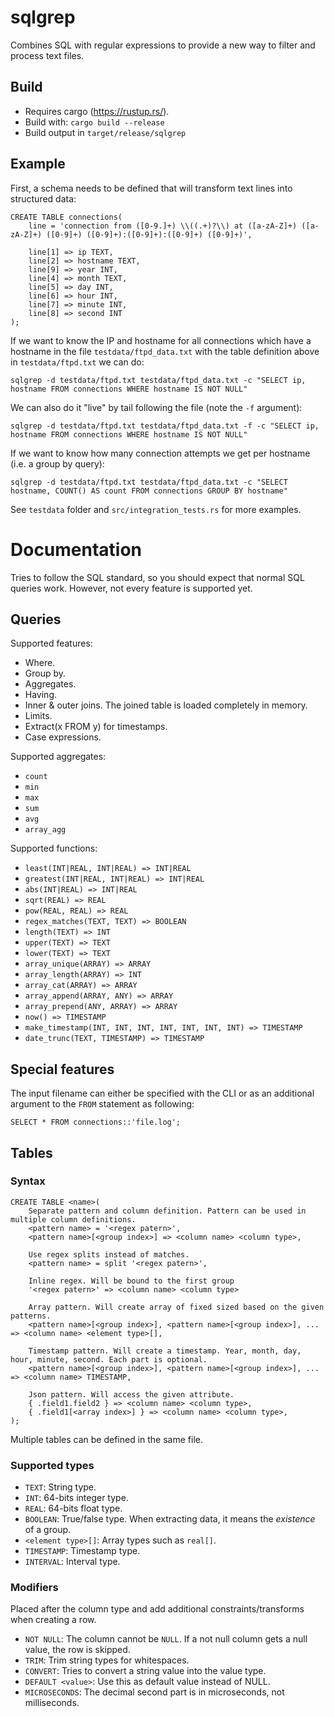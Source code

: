 # sqlgrep
Combines SQL with regular expressions to provide a new way to filter and process text files.

## Build
* Requires cargo (https://rustup.rs/).
* Build with: `cargo build --release`
* Build output in `target/release/sqlgrep`

## Example
First, a schema needs to be defined that will transform text lines into structured data:
```
CREATE TABLE connections(
    line = 'connection from ([0-9.]+) \\((.+)?\\) at ([a-zA-Z]+) ([a-zA-Z]+) ([0-9]+) ([0-9]+):([0-9]+):([0-9]+) ([0-9]+)',

    line[1] => ip TEXT,
    line[2] => hostname TEXT,
    line[9] => year INT,
    line[4] => month TEXT,
    line[5] => day INT,
    line[6] => hour INT,
    line[7] => minute INT,
    line[8] => second INT
);
```

If we want to know the IP and hostname for all connections which have a hostname in the file `testdata/ftpd_data.txt` with the table definition above in `testdata/ftpd.txt`  we can do:

```
sqlgrep -d testdata/ftpd.txt testdata/ftpd_data.txt -c "SELECT ip, hostname FROM connections WHERE hostname IS NOT NULL"
```

We can also do it "live" by tail following the file (note the `-f` argument):

```
sqlgrep -d testdata/ftpd.txt testdata/ftpd_data.txt -f -c "SELECT ip, hostname FROM connections WHERE hostname IS NOT NULL"
```

If we want to know how many connection attempts we get per hostname (i.e. a group by query):

```
sqlgrep -d testdata/ftpd.txt testdata/ftpd_data.txt -c "SELECT hostname, COUNT() AS count FROM connections GROUP BY hostname"
```

See `testdata` folder and `src/integration_tests.rs` for more examples.

# Documentation
Tries to follow the SQL standard, so you should expect that normal SQL queries work. However, not every feature is supported yet.

## Queries
Supported features:
* Where.
* Group by.
* Aggregates.
* Having.
* Inner & outer joins. The joined table is loaded completely in memory.
* Limits.
* Extract(x FROM y) for timestamps.
* Case expressions.

Supported aggregates:
* `count`
* `min`
* `max`
* `sum`
* `avg`
* `array_agg`

Supported functions:
* `least(INT|REAL, INT|REAL) => INT|REAL`
* `greatest(INT|REAL, INT|REAL) => INT|REAL`
* `abs(INT|REAL) => INT|REAL`
* `sqrt(REAL) => REAL`
* `pow(REAL, REAL) => REAL`
* `regex_matches(TEXT, TEXT) => BOOLEAN`
* `length(TEXT) => INT`
* `upper(TEXT) => TEXT`
* `lower(TEXT) => TEXT`
* `array_unique(ARRAY) => ARRAY`
* `array_length(ARRAY) => INT`
* `array_cat(ARRAY) => ARRAY`
* `array_append(ARRAY, ANY) => ARRAY`
* `array_prepend(ANY, ARRAY) => ARRAY`
* `now() => TIMESTAMP`
* `make_timestamp(INT, INT, INT, INT, INT, INT, INT) => TIMESTAMP`
* `date_trunc(TEXT, TIMESTAMP) => TIMESTAMP`

## Special features
The input filename can either be specified with the CLI or as an additional argument to the `FROM` statement as following:
```
SELECT * FROM connections::'file.log';
```

## Tables
### Syntax
```
CREATE TABLE <name>(
    Separate pattern and column definition. Pattern can be used in multiple column definitions.
    <pattern name> = '<regex patern>',
    <pattern name>[<group index>] => <column name> <column type>,
    
    Use regex splits instead of matches.
    <pattern name> = split '<regex patern>',

    Inline regex. Will be bound to the first group
    '<regex patern>' => <column name> <column type>
    
    Array pattern. Will create array of fixed sized based on the given patterns.
    <pattern name>[<group index>], <pattern name>[<group index>], ... => <column name> <element type>[],
    
    Timestamp pattern. Will create a timestamp. Year, month, day, hour, minute, second. Each part is optional.
    <pattern name>[<group index>], <pattern name>[<group index>], ... => <column name> TIMESTAMP,
    
    Json pattern. Will access the given attribute.
    { .field1.field2 } => <column name> <column type>,
    { .field1[<array index>] } => <column name> <column type>,
);
```
Multiple tables can be defined in the same file.

### Supported types
* `TEXT`: String type.
* `INT`: 64-bits integer type.
* `REAL`: 64-bits float type.
* `BOOLEAN`: True/false type. When extracting data, it means the _existence_ of a group.
* `<element type>[]`: Array types such as `real[]`.
* `TIMESTAMP`: Timestamp type.
* `INTERVAL`: Interval type.

### Modifiers
Placed after the column type and add additional constraints/transforms when creating a row.
* `NOT NULL`: The column cannot be `NULL`. If a not null column gets a null value, the row is skipped.
* `TRIM`: Trim string types for whitespaces.
* `CONVERT`: Tries to convert a string value into the value type.
* `DEFAULT <value>`: Use this as default value instead of NULL.
* `MICROSECONDS`: The decimal second part is in microseconds, not milliseconds.